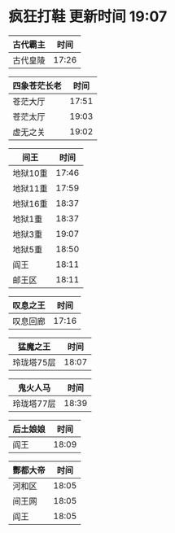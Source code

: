 # 疯狂打鞋 更新时间 19:07

| 古代霸主   | 时间    |
|--------|-------|
| 古代皇陵 | 17:26 |

| 四象苍茫长老   | 时间    |
|--------|-------|
| 苍茫大厅 | 17:51 |
| 苍茫太厅 | 19:03 |
| 虚无之关 | 19:02 |

| 间王   | 时间    |
|--------|-------|
| 地狱10重 | 17:46 |
| 地狱11重 | 17:59 |
| 地狱16重 | 18:37 |
| 地狱1重 | 18:37 |
| 地狱3重 | 19:07 |
| 地狱5重 | 18:50 |
| 阎王 | 18:11 |
| 邮王区 | 18:11 |

| 叹息之王   | 时间    |
|--------|-------|
| 叹息回廊 | 17:16 |

| 猛魔之王   | 时间    |
|--------|-------|
| 玲珑塔75层 | 18:07 |

| 鬼火人马   | 时间    |
|--------|-------|
| 玲珑塔77层 | 18:39 |

| 后土娘娘   | 时间    |
|--------|-------|
| 阎王 | 18:09 |

| 酆都大帝   | 时间    |
|--------|-------|
| 河和区 | 18:05 |
| 间王网 | 18:05 |
| 阎王 | 18:05 |
